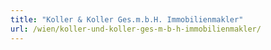 ```yaml
---
title: "Koller & Koller Ges.m.b.H. Immobilienmakler"
url: /wien/koller-und-koller-ges-m-b-h-immobilienmakler/
---
```

